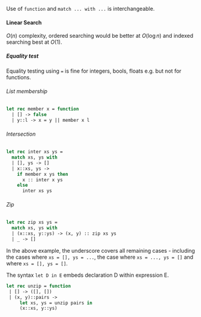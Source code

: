 Use of `function` and `match ... with ...` is interchangeable.

#### Linear Search
$O(n)$ complexity, ordered searching would be better at $O(\log n)$ and indexed searching best at $O(1)$. 
##### Equality test
Equality testing using `=` is fine for integers, bools, floats e.g. but not for functions.
###### List membership
```ocaml
let rec member x = function
  | [] -> false
  | y::l -> x = y || member x l
```
###### Intersection
```ocaml
let rec inter xs ys =
  match xs, ys with
  | [], ys -> []
  | x::xs, ys ->
    if member x ys then
      x :: inter x ys
    else
      inter xs ys
```

###### Zip
```ocaml
let rec zip xs ys =
  match xs, ys with
  | (x::xs, y::ys) -> (x, y) :: zip xs ys
  | _ -> []
```
In the above example, the underscore covers all remaining cases - including the cases where `xs = [], ys = ...`, the case where `xs = ..., ys = []` and where `xs = [], ys = []`.

The syntax `let D in E` embeds declaration D within expression E.
```ocaml
let rec unzip = function
 | [] -> ([], [])
 | (x, y)::pairs ->
     let xs, ys = unzip pairs in
     (x::xs, y::ys)
```
